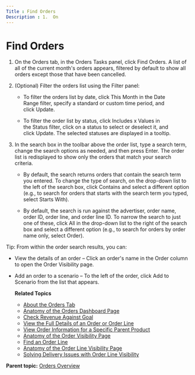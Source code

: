 ```yaml
---
Title : Find Orders
Description : 1.  On
---
```



# Find Orders





1.  On
    the Orders tab, in the Orders
    Tasks panel, click Find Orders. A
    list of all of the current month's orders appears, filtered by
    default to show all orders except those that have been cancelled.
    
2.  (Optional) Filter the orders list using
    the Filter panel: 
    - To filter the orders list by date,
      click This Month in the Date
      Range filter, specify a standard or custom time period, and
      click Update.

    - To filter the order list by status,
      click Includes x Values in
      the Status filter, click on a status to select or deselect it, and
      click Update. The selected
      statuses are displayed in a tooltip.
3.  In the search box in the toolbar above the
    order list, type a search term, change the search options as needed,
    and then press Enter. The order list is redisplayed to show only the
    orders that match your search criteria.  
    
    - By default, the search returns orders that contain the search term
      you entered. To change the type of search, on the drop-down list
      to the left of the search box,
      click Contains and select a
      different option (e.g., to search for orders that starts with the
      search term you typed, select Starts
      With).

    - By default, the search is run against the advertiser, order name,
      order ID, order line, and order line ID. To narrow the search to
      just one of these, click All in
      the drop-down list to the right of the search box and select a
      different option (e.g., to search for orders by order name only,
      select Order).



<div class="section section result">



Tip: From within the order search
results, you can:

- View the details of an order – Click an order's name in the
  Order column to open the Order
  Visibility page.

- Add an order to a scenario – To the left of the order,
  click Add to Scenario from the list
  that appears.

  **Related Topics**

  - <a href="about-the-orders-tab.html" class="xref">About the Orders
    Tab</a>
  - <a href="anatomy-of-the-orders-dashboard-page.html" class="xref">Anatomy
    of the Orders Dashboard Page</a>
  - <a href="check-revenue-against-goal.html" class="xref">Check Revenue
    Against Goal</a>
  - <a href="view-the-full-details-of-an-order-or-order-line.html"
    class="xref">View the Full Details of an Order or Order Line</a>
  - <a href="view-order-information-for-a-specific-parent-product.html"
    class="xref">View Order Information for a Specific Parent Product</a>
  - <a href="anatomy-of-the-order-visibility-page.html" class="xref">Anatomy
    of the Order Visibility Page</a>
  - <a href="find-an-order-line.html" class="xref">Find an Order Line</a>
  - <a href="anatomy-of-the-order-line-visibility-page.html"
    class="xref">Anatomy of the Order Line Visibility Page</a>
  - <a href="solving-delivery-issues-with-order-line-visibility.html"
    class="xref">Solving Delivery Issues with Order Line Visibility</a>  
      







<div class="familylinks">

<div class="parentlink">

**Parent topic:**
<a href="../topics/orders-overview.html" class="link">Orders
Overview</a>







